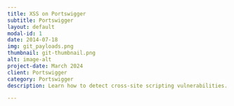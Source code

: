 ```yaml
---
title: XSS on Portswigger
subtitle: Portswigger
layout: default
modal-id: 1
date: 2014-07-18
img: git_payloads.png
thumbnail: git-thumbnail.png
alt: image-alt
project-date: March 2024
client: Portswigger
category: Portswigger
description: Learn how to detect cross-site scripting vulnerabilities.

---
```


